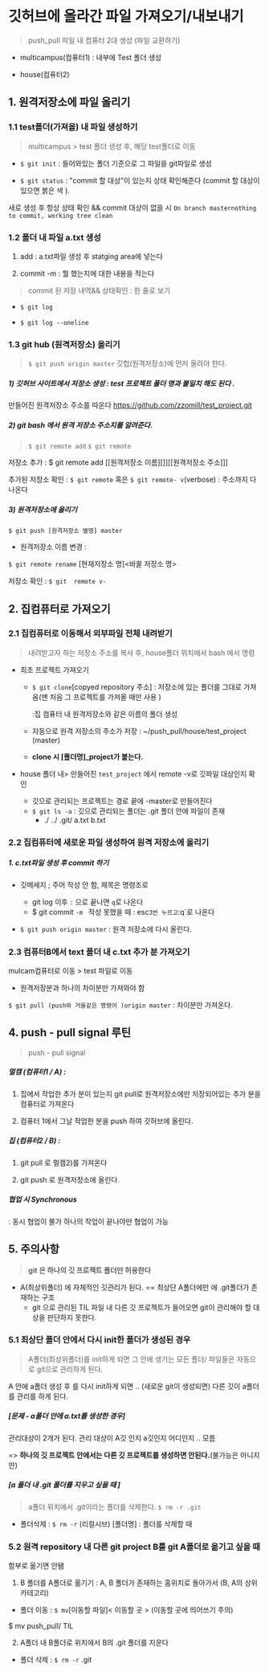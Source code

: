 # 깃허브에 올라간 파일 가져오기/내보내기

> push_pull 파일 내 컴퓨터 2대 생성 (파일 교환하기)

- multicampus(컴퓨터1) : 내부에 Test 폴더 생성 

- house(컴퓨터2)



## 1. 원격저장소에 파일 올리기 

### 1.1 test폴더(가져올) 내 파일 생성하기 

> multicampus >  test 폴더 생성 후, 해당 test폴더로 이동

- `$ git init` : 들어와있는 폴더 기준으로 그 파일을  git파일로 생성

- `$ git status` : "commit 할 대상"이 있는지 상태 확인해준다 (commit 할 대상이 있으면 붉은 색 ). 

새로 생성 후 항상 상태 확인 && commit 대상이 없을 시 
`On branch masternothing to commit, working tree clean`



### 1.2 폴더 내 파일 a.txt 생성 

1) add : a.txt파일 생성 후 statging area에 넣는다 

2) commit -m : 뭘 했는지에 대한 내용을 적는다

> commit 된 저장 내역&& 상태확인   : 한 줄로 보기

- `$ git log`

- `$ git log --oneline`



### 1.3 git hub (원격저장소) 올리기

> `$ git push origin master`  깃헙(원격저장소)에 먼저 올려야 한다. 

##### 1) 깃허브 사이트에서 저장소 생성 :  test 프로젝트 폴더 명과 불일치 해도 된다 .

만들어진 원격저장소 주소를 따온다 https://github.com/zzomill/test_project.git



##### 2) git bash 에서 원격 저장소 주소지를 알려준다. 

> ` $ git remote add ` `$ git remote `

저장소 추가 : $ git remote add [[원격저장소 이름][]][[원격저장소 주소]]]

추가된 저장소 확인 : `$ git remote`  혹은 `$ git remote- v`(verbose) : 주소까지 다 나온다



##### 3) 원격저장소에 올리기

`$ git push [원격저장소 별명] master`



- 원격저장소 이름 변경 : 

`$ git remote rename` [현재저장소 명]<바꿀 저장소 명>

저장소 확인 : `$ git  remote v-`



## 2. 집컴퓨터로 가져오기 

### 2.1 집컴퓨터로 이동해서 외부파일 전체 내려받기

>  내려받고자 하는 저장소 주소를 복사 후, house폴더 위치에서 bash 에서 명령 

- 최초 프로젝트 가져오기

  - `$ git clone`[copyed repository 주소] : 저장소에 있는 폴더를 그대로 가져옴(맨 처음 그 프로젝트를 가져올 때만 사용 )

    :집 컴퓨터 내 원격저장소와 같은 이름의 폴더 생성

  - 자동으로 원격 저장소의 주소가 저장 :  ~/push_pull/house/test_project (master)

  - **clone 시 [폴더명]_project가 붙는다.**

- house 폴더 내> 만들어진 `test_project` 에서 remote -v로 깃파일 대상인지 확인
  - 깃으로 관리되는 프로젝트는  경로 끝에 -master로 만들어진다
  - `$ git ls -a` : 깃으로 관리되는 폴더는 .git 폴더 안에 파일이 존재 
    - ./  ../  .git/  a.txt  b.txt





### 2.2 집컴퓨터에 새로운 파일 생성하여 원격 저장소에 올리기

##### 1. c.txt파일 생성 후 commit 하기 

- 깃메세지 ; 주어 작성 안 함, 제목은 명령조로 
  - git log 이후 `:` 으로 끝나면 `q`로 나온다
  - $ git commit `-m ` 작성 못했을 때  : esc` 3번 누르고 `:q`로 나온다 

- `$ git push origin master` : 원격 저장소에 다시 올린다. 



### 2.3 컴퓨터B에서 text 폴더 내 c.txt 추가 분 가져오기 

mulcam컴퓨터로 이동 > test 파일로 이동 

- 원격저장분과 하나의 차이분만 가져와야 함 

`$ git pull (push와 거울같은 명령어 )origin master` : 차이분만 가져온다. 



## 4. push - pull signal 루틴 

>  push - pull signal  

##### 멀캠 (컴퓨터1 / A) : 

1) 집에서 작업한 추가 분이 있는지 git pull로 원격저장소에만 저장되어있는 추가 분을 컴퓨터로 가져온다 

2) 컴퓨터 1에서 그날 작업한 분을 push 하여 깃허브에 올린다. 

##### 집 (컴퓨터2 / B) : 

1)  git pull 로 멀캠2)를 가져온다 

2) git push 로 원격저장소에 올린다. 



##### 협업 시 Synchronous 

: 동시 협업이 불가 하나의 작업이 끝나야만 협업이 가능



## 5. 주의사항 

>  **git 은 하나의 깃 프로젝트 폴더만 허용한다**

- A(최상위폴더) 에 자체적인 깃관리가 된다. == 최상단 A폴더에만 에 .git폴더가 존재하는 구조
  - git 으로 관리된 TIL 파일 내 다른 깃 프로젝트가 들어오면 git이 관리해야 할 대상을 판단하지 못한다. 



### 5.1 최상단 폴더 안에서 다시 init한 폴더가 생성된 경우 

> A폴더(최상위폴더)를 init하게 되면 그 안에 생기는 모든 폴더/ 파일들은 자동으로 git으로 관리하게 된다. 

A 안에 a폴더 생성 후 를 다시 init하게 되면 .. (새로운 git이 생성되면) 다른 깃이 a폴더를 관리를 하게 된다. 

##### [문제 -  a폴더 안에 a.txt를 생성한 경우]

관리대상이 2개가 된다. 관리 대상이 A깃 인지 a깃인지 어디인지 .. 모름

=> **하나의 깃 프로젝트 안에서는 다른 깃 프로젝트를 생성하면 안된다.**(불가능은 아니지만)



##### [a 폴더 내 .git 폴더를 지우고 싶을 때 ]

> a폴더 위치에서  .git이라는 폴더를 삭제한다.  `$ rm -r .git`

- 폴더삭제 : `$ rm -r` (리컬시브) [폴더명] : 폴더를 삭제할 때  



### 5.2 원격 repository 내 다른  git project B를 git A폴더로 옮기고 싶을 때  

함부로 옮기면 안됌

1) B 폴더를 A폴더로 옮기기 :  A, B 폴더가 존재하는 홈위치로 돌아가서 (B, A의 상위카테고리)

- 폴더 이동 : `$ mv`[이동할 파일]< 이동할 곳 >  (이동할 곳에 띄어쓰기 주의)

$ mv push_pull/ TIL

2) A폴더 내 B폴더로 위치에서 B의 .git 폴더를 지운다 

- 폴더 삭제 : `$ rm -r` .git

